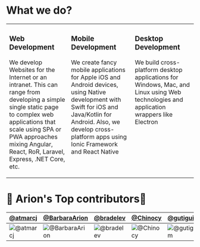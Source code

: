 # What we do?

<table><tr><td valign="top" width="33%">

### Web Development
We develop Websites for the Internet or an intranet. This can range from developing a simple single static page to complex web applications that scale using SPA or PWA approaches mixing Angular, React, RoR, Laravel, Express, .NET Core, etc.
</td><td valign="top" width="34%">

### Mobile Development
We create fancy mobile applications for Apple iOS and Android devices, using Native development with Swift for iOS and Java/Kotlin for Android. Also, we develop cross-platform apps using Ionic Framework and React Native
</td><td valign="top" width="33%">

### Desktop Development
We build cross-platform desktop applications for Windows, Mac, and Linux using Web technologies and application wrappers like Electron
</td></tr></table>



# 🍕 Arion's Top contributors🍕

[@atmarcj](https://github.com/atmarcj) | [@BarbaraArion](https://github.com/BarbaraArion) | [@bradelev](https://github.com/bradelev) | [@Chinocy](https://github.com/Chinocy) | [@gutiguim](https://github.com/gutiguim) | [@jeasoft](https://github.com/jeasoft)
--- | --- | --- | --- | --- | ---
![@atmarcj](https://avatars.githubusercontent.com/atmarcj?s=150&v=1) | ![@BarbaraArion](https://avatars.githubusercontent.com/BarbaraArion?s=150&v=1) | ![@bradelev](https://avatars.githubusercontent.com/bradelev?s=150&v=1) | ![@Chinocy](https://avatars.githubusercontent.com/Chinocy?s=150&v=1) | ![@gutiguim](https://avatars.githubusercontent.com/gutiguim?s=150&v=1) | ![@jeasoft](https://avatars.githubusercontent.com/jeasoft?s=150&v=1)
